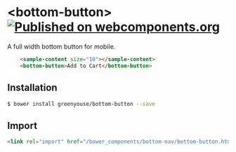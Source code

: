 # \<bottom-button\> [![Published on webcomponents.org](https://img.shields.io/badge/webcomponents.org-published-blue.svg)](https://www.webcomponents.org/element/greenyouse/bottom-button)

A full width bottom button for mobile.

<!-- 
```
<custom-element-demo>
  <template>
    <script src="../webcomponentsjs/webcomponents-lite.min.js"></script>
    <link rel="import" href="../iron-demo-helpers/demo-pages-shared-styles.html">
    <link rel="import" href="../iron-demo-helpers/demo-snippet.html">
    <link rel="import" href="bottom-button.html">
    <link rel="import" href="/demo/sample-content.html">
  <next-code-block></next-code-block>
  </template>
</custom-element-demo>
```
 -->
 
```html
    <sample-content size="10"></sample-content>
    <bottom-button>Add to Cart</bottom-button>
```

## Installation

```sh
$ bower install greenyouse/bottom-button --save
```

## Import

```html
<link rel="import" href="/bower_components/bottom-nav/bottom-button.html">
```
